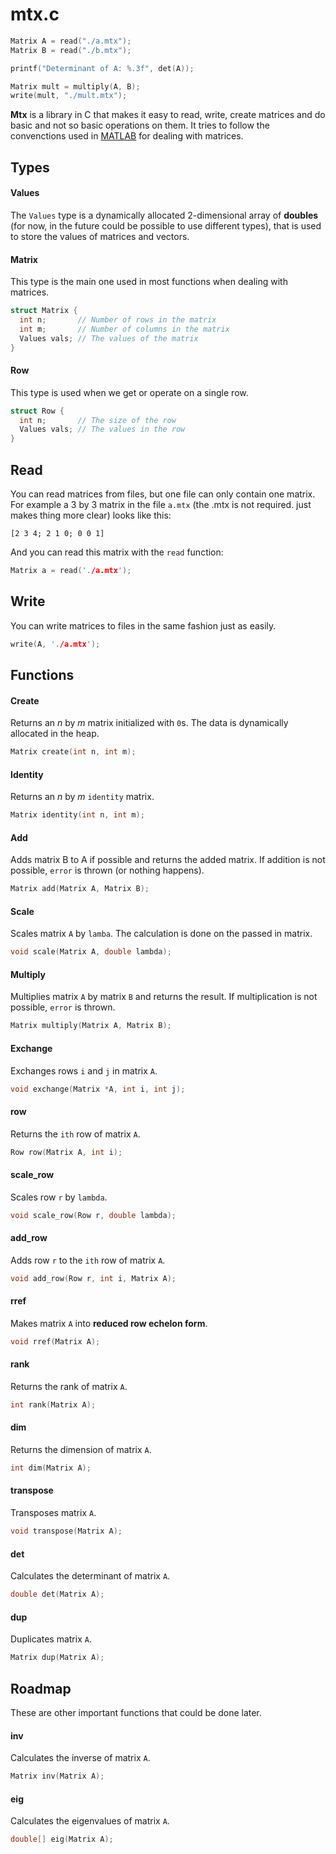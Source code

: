 # mtx.c

``` c
Matrix A = read("./a.mtx");
Matrix B = read("./b.mtx");

printf("Determinant of A: %.3f", det(A));

Matrix mult = multiply(A, B);
write(mult, "./mult.mtx");
```

__Mtx__ is a library in C that makes it easy to read, write, create matrices and do basic and not so basic operations on them. It tries to follow the convenctions used in [MATLAB](http://www.mathworks.com/products/matlab/examples.html?file=/products/demos/shipping/matlab/intro.html) for dealing with matrices.

## Types

#### Values
The `Values` type is a dynamically allocated 2-dimensional array of __doubles__ (for now, in the future could be possible to use different types), that is used to store the values of matrices and vectors.

#### Matrix
This type is the main one used in most functions when dealing with matrices.
``` c
struct Matrix {
  int n;       // Number of rows in the matrix
  int m;       // Number of columns in the matrix
  Values vals; // The values of the matrix 
}
```

#### Row
This type is used when we get or operate on a single row.
``` c
struct Row {
  int n;       // The size of the row
  Values vals; // The values in the row
}
```

## Read
You can read matrices from files, but one file can only contain one matrix.
For example a 3 by 3 matrix in the file `a.mtx` (the .mtx is not required. just makes thing more clear) looks like this:
```
[2 3 4; 2 1 0; 0 0 1]
```
And you can read this matrix with the `read` function:
``` c
Matrix a = read('./a.mtx');
```

## Write
You can write matrices to files in the same fashion just as easily.
``` c
write(A, './a.mtx');
```

## Functions

#### Create
Returns an _n_ by _m_ matrix initialized with `0`s. The data is dynamically allocated in the heap.
``` c
Matrix create(int n, int m);
```

#### Identity
Returns an _n_ by _m_ `identity` matrix.
``` c
Matrix identity(int n, int m);
```

#### Add
Adds matrix B to A if possible and returns the added matrix. If addition is not possible, `error` is thrown (or nothing happens).
``` c
Matrix add(Matrix A, Matrix B);
```

#### Scale
Scales matrix `A` by `lamba`. The calculation is done on the passed in matrix.
``` c
void scale(Matrix A, double lambda);
```

#### Multiply
Multiplies matrix `A` by matrix `B` and returns the result. If multiplication is not possible, `error` is thrown.
``` c
Matrix multiply(Matrix A, Matrix B);
```

#### Exchange
Exchanges rows `i` and `j` in matrix `A`.
``` c
void exchange(Matrix *A, int i, int j);
```

#### row
Returns the `ith` row of matrix `A`.
``` c
Row row(Matrix A, int i);
```

#### scale_row
Scales row `r` by `lambda`.
``` c
void scale_row(Row r, double lambda);
```

#### add_row
Adds row `r` to the `ith` row of matrix `A`.
``` c
void add_row(Row r, int i, Matrix A);
```

#### rref
Makes matrix `A` into __reduced row echelon form__.
``` c
void rref(Matrix A);
```

#### rank
Returns the rank of matrix `A`.
``` c
int rank(Matrix A);
```

#### dim
Returns the dimension of matrix `A`.
``` c
int dim(Matrix A);
```

#### transpose
Transposes matrix `A`.
``` c
void transpose(Matrix A);
```

#### det
Calculates the determinant of matrix `A`.
``` c
double det(Matrix A);
```

#### dup
Duplicates matrix `A`.
``` c
Matrix dup(Matrix A);
```

## Roadmap
These are other important functions that could be done later.

#### inv
Calculates the inverse of matrix `A`.
``` c
Matrix inv(Matrix A);
```

#### eig
Calculates the eigenvalues of matrix `A`.
``` c
double[] eig(Matrix A);
```